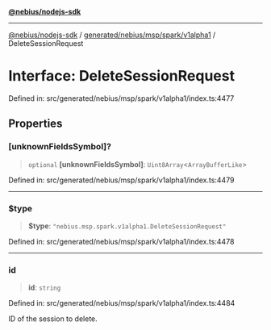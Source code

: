 [**@nebius/nodejs-sdk**](../../../../../../README.md)

---

[@nebius/nodejs-sdk](../../../../../../README.md) / [generated/nebius/msp/spark/v1alpha1](../README.md) / DeleteSessionRequest

# Interface: DeleteSessionRequest

Defined in: src/generated/nebius/msp/spark/v1alpha1/index.ts:4477

## Properties

### \[unknownFieldsSymbol\]?

> `optional` **\[unknownFieldsSymbol\]**: `Uint8Array`\<`ArrayBufferLike`\>

Defined in: src/generated/nebius/msp/spark/v1alpha1/index.ts:4479

---

### $type

> **$type**: `"nebius.msp.spark.v1alpha1.DeleteSessionRequest"`

Defined in: src/generated/nebius/msp/spark/v1alpha1/index.ts:4478

---

### id

> **id**: `string`

Defined in: src/generated/nebius/msp/spark/v1alpha1/index.ts:4484

ID of the session to delete.
